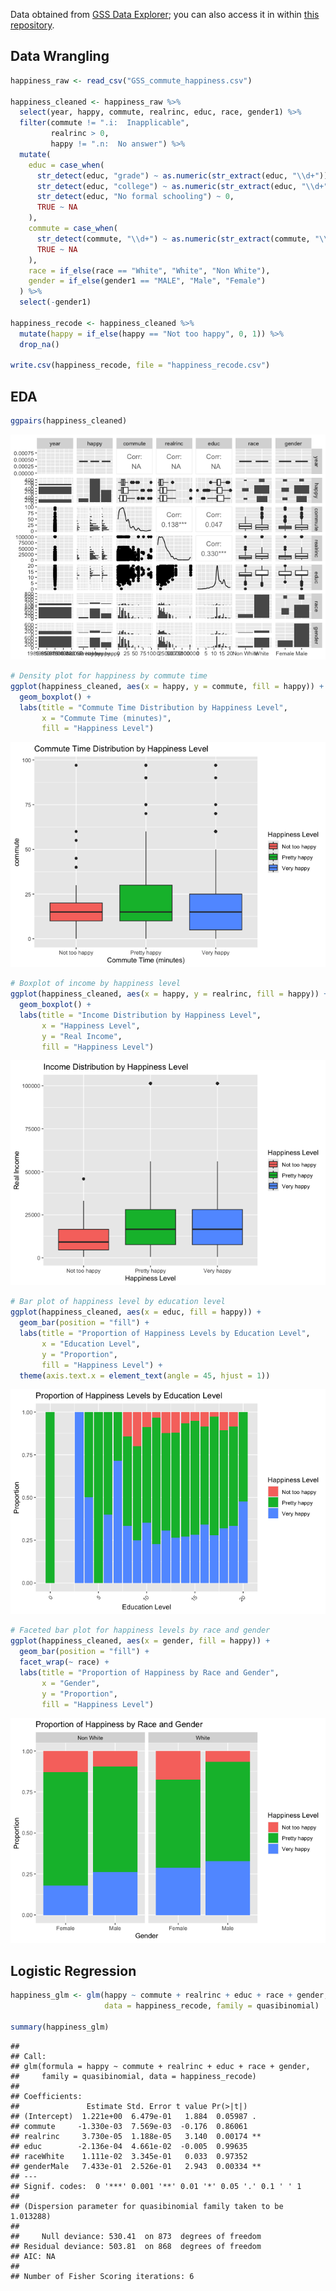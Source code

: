 
Data obtained from [GSS Data
Explorer](https://gssdataexplorer.norc.org/); you can also access it in
within [this
repository](https://raw.githubusercontent.com/kwlyu/stat230-f24-final_project/main/GSS_commute_happiness.csv).

## Data Wrangling

``` r
happiness_raw <- read_csv("GSS_commute_happiness.csv")

happiness_cleaned <- happiness_raw %>%
  select(year, happy, commute, realrinc, educ, race, gender1) %>% 
  filter(commute != ".i:  Inapplicable",
         realrinc > 0,
         happy != ".n:  No answer") %>% 
  mutate(
    educ = case_when(
      str_detect(educ, "grade") ~ as.numeric(str_extract(educ, "\\d+")),
      str_detect(educ, "college") ~ as.numeric(str_extract(educ, "\\d+")) + 12,
      str_detect(educ, "No formal schooling") ~ 0,
      TRUE ~ NA
    ),
    commute = case_when(
      str_detect(commute, "\\d+") ~ as.numeric(str_extract(commute, "\\d+")),
      TRUE ~ NA
    ),
    race = if_else(race == "White", "White", "Non White"),
    gender = if_else(gender1 == "MALE", "Male", "Female")
  ) %>% 
  select(-gender1)

happiness_recode <- happiness_cleaned %>% 
  mutate(happy = if_else(happy == "Not too happy", 0, 1)) %>% 
  drop_na() 

write.csv(happiness_recode, file = "happiness_recode.csv")
```

## EDA

``` r
ggpairs(happiness_cleaned)
```

![](README_files/figure-gfm/Boxplots%20and%20Barplots-1.png)<!-- -->

``` r
# Density plot for happiness by commute time
ggplot(happiness_cleaned, aes(x = happy, y = commute, fill = happy)) +
  geom_boxplot() +
  labs(title = "Commute Time Distribution by Happiness Level", 
       x = "Commute Time (minutes)", 
       fill = "Happiness Level")
```

![](README_files/figure-gfm/Boxplots%20and%20Barplots-2.png)<!-- -->

``` r
# Boxplot of income by happiness level
ggplot(happiness_cleaned, aes(x = happy, y = realrinc, fill = happy)) +
  geom_boxplot() +
  labs(title = "Income Distribution by Happiness Level", 
       x = "Happiness Level", 
       y = "Real Income",
       fill = "Happiness Level")
```

![](README_files/figure-gfm/Boxplots%20and%20Barplots-3.png)<!-- -->

``` r
# Bar plot of happiness level by education level
ggplot(happiness_cleaned, aes(x = educ, fill = happy)) +
  geom_bar(position = "fill") +
  labs(title = "Proportion of Happiness Levels by Education Level", 
       x = "Education Level", 
       y = "Proportion",
       fill = "Happiness Level") +
  theme(axis.text.x = element_text(angle = 45, hjust = 1))
```

![](README_files/figure-gfm/Boxplots%20and%20Barplots-4.png)<!-- -->

``` r
# Faceted bar plot for happiness levels by race and gender
ggplot(happiness_cleaned, aes(x = gender, fill = happy)) +
  geom_bar(position = "fill") +
  facet_wrap(~ race) +
  labs(title = "Proportion of Happiness by Race and Gender", 
       x = "Gender", 
       y = "Proportion",
       fill = "Happiness Level")
```

![](README_files/figure-gfm/Boxplots%20and%20Barplots-5.png)<!-- -->

## Logistic Regression

``` r
happiness_glm <- glm(happy ~ commute + realrinc + educ + race + gender, 
                     data = happiness_recode, family = quasibinomial)

summary(happiness_glm)
```

    ## 
    ## Call:
    ## glm(formula = happy ~ commute + realrinc + educ + race + gender, 
    ##     family = quasibinomial, data = happiness_recode)
    ## 
    ## Coefficients:
    ##               Estimate Std. Error t value Pr(>|t|)   
    ## (Intercept)  1.221e+00  6.479e-01   1.884  0.05987 . 
    ## commute     -1.330e-03  7.569e-03  -0.176  0.86061   
    ## realrinc     3.730e-05  1.188e-05   3.140  0.00174 **
    ## educ        -2.136e-04  4.661e-02  -0.005  0.99635   
    ## raceWhite    1.111e-02  3.345e-01   0.033  0.97352   
    ## genderMale   7.433e-01  2.526e-01   2.943  0.00334 **
    ## ---
    ## Signif. codes:  0 '***' 0.001 '**' 0.01 '*' 0.05 '.' 0.1 ' ' 1
    ## 
    ## (Dispersion parameter for quasibinomial family taken to be 1.013288)
    ## 
    ##     Null deviance: 530.41  on 873  degrees of freedom
    ## Residual deviance: 503.81  on 868  degrees of freedom
    ## AIC: NA
    ## 
    ## Number of Fisher Scoring iterations: 6
